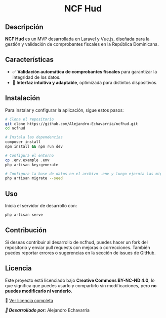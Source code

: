 <h1 align="center">NCF Hud</h1>

## Descripción

**NCF Hud** es un MVP desarrollada en Laravel y Vue.js, diseñada para la gestión y validación de comprobantes fiscales en la República Dominicana.

## Características

- ✅ **Validación automática de comprobantes fiscales** para garantizar la integridad de los datos.   
- 📌 **Interfaz intuitiva y adaptable**, optimizada para distintos dispositivos.  

## Instalación

Para instalar y configurar la aplicación, sigue estos pasos:

```bash
# Clona el repositorio
git clone https://github.com/Alejandro-Echavarria/ncfhud.git
cd ncfhud

# Instala las dependencias
composer install
npm install && npm run dev

# Configura el entorno
cp .env.example .env
php artisan key:generate

# Configura la base de datos en el archivo .env y luego ejecuta las migraciones
php artisan migrate --seed
```

## Uso

Inicia el servidor de desarrollo con:

```bash
php artisan serve
```

## Contribución
Si deseas contribuir al desarrollo de ncfhud, puedes hacer un fork del repositorio y enviar pull requests con mejoras o correcciones. También puedes reportar errores o sugerencias en la sección de issues de GitHub.

## Licencia

Este proyecto está licenciado bajo **Creative Commons BY-NC-ND 4.0**, lo que significa que puedes usarlo y compartirlo sin modificaciones, pero **no puedes modificarlo ni venderlo**.

🔗 [Ver licencia completa](LICENSE)

***🚀 Desarrollado por:*** Alejandro Echavarría
